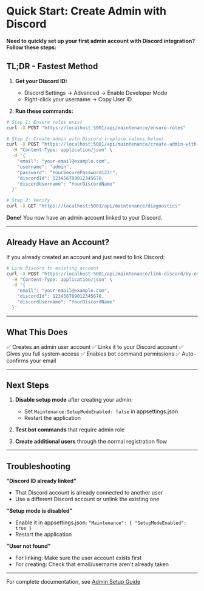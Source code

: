 # Quick Start: Create Admin with Discord

**Need to quickly set up your first admin account with Discord integration? Follow these steps:**

## TL;DR - Fastest Method

1. **Get your Discord ID:**
   - Discord Settings → Advanced → Enable Developer Mode
   - Right-click your username → Copy User ID

2. **Run these commands:**

```bash
# Step 1: Ensure roles exist
curl -X POST "https://localhost:5001/api/maintenance/ensure-roles"

# Step 2: Create admin with Discord (replace values below)
curl -X POST "https://localhost:5001/api/maintenance/create-admin-with-discord" \
  -H "Content-Type: application/json" \
  -d '{
    "email": "your-email@example.com",
    "username": "admin",
    "password": "YourSecurePassword123!",
    "discordId": 123456789012345678,
    "discordUsername": "YourDiscordName"
  }'

# Step 3: Verify
curl -X GET "https://localhost:5001/api/maintenance/diagnostics"
```

**Done!** You now have an admin account linked to your Discord.

---

## Already Have an Account?

If you already created an account and just need to link Discord:

```bash
# Link Discord to existing account
curl -X POST "https://localhost:5001/api/maintenance/link-discord/by-email" \
  -H "Content-Type: application/json" \
  -d '{
    "email": "your-email@example.com",
    "discordId": 123456789012345678,
    "discordUsername": "YourDiscordName"
  }'
```

---

## What This Does

✅ Creates an admin user account
✅ Links it to your Discord account
✅ Gives you full system access
✅ Enables bot command permissions
✅ Auto-confirms your email

---

## Next Steps

1. **Disable setup mode** after creating your admin:
   - Set `Maintenance:SetupModeEnabled: false` in appsettings.json
   - Restart the application

2. **Test bot commands** that require admin role

3. **Create additional users** through the normal registration flow

---

## Troubleshooting

**"Discord ID already linked"**
- That Discord account is already connected to another user
- Use a different Discord account or unlink the existing one

**"Setup mode is disabled"**
- Enable it in appsettings.json: `"Maintenance": { "SetupModeEnabled": true }`
- Restart the application

**"User not found"**
- For linking: Make sure the user account exists first
- For creating: Check that email/username aren't already taken

---

For complete documentation, see [Admin Setup Guide](./admin-setup-guide.md)
